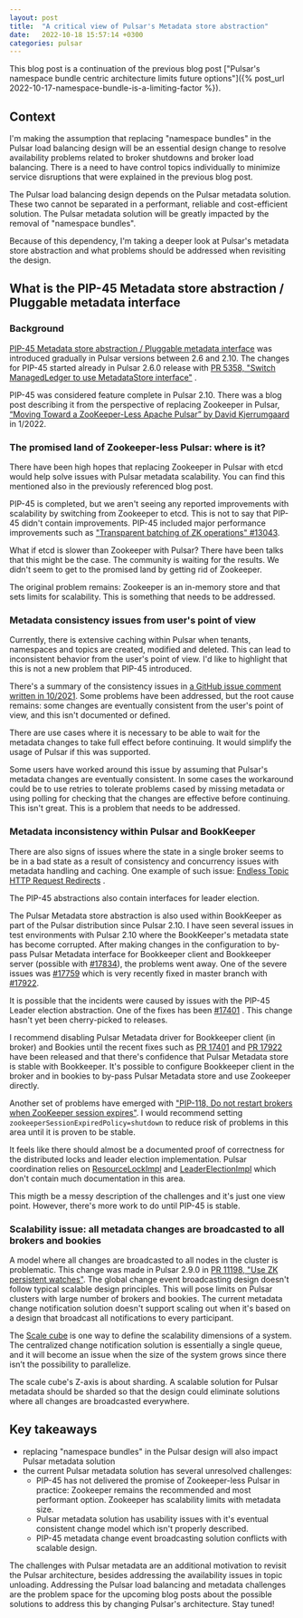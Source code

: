 ```yaml
---
layout: post
title:  "A critical view of Pulsar's Metadata store abstraction"
date:   2022-10-18 15:57:14 +0300
categories: pulsar
---
```


This blog post is a continuation of the previous blog post ["Pulsar's namespace bundle centric architecture limits future options"]({% post_url
2022-10-17-namespace-bundle-is-a-limiting-factor %}).

## Context

I'm making the assumption that replacing "namespace bundles" in the Pulsar load
balancing design will be an essential design change to resolve availability
problems related to broker shutdowns and broker load balancing. There is a need
to have control topics individually to minimize service disruptions that were
explained in the previous blog post. 

The Pulsar load balancing design depends on the Pulsar metadata solution. These
two cannot be separated in a performant, reliable and cost-efficient solution.
The Pulsar metadata solution will be greatly impacted by the removal of
"namespace bundles".

Because of this dependency, I'm taking a deeper look at Pulsar's metadata store
abstraction and what problems should be addressed when revisiting the design.


## What is the PIP-45 Metadata store abstraction / Pluggable metadata interface

### Background

[PIP-45 Metadata store abstraction / Pluggable metadata interface](https://github.com/apache/pulsar/wiki/PIP-45%3A-Pluggable-metadata-interface)
was introduced gradually in Pulsar versions between 2.6 and 2.10. The changes
for PIP-45 started already in Pulsar 2.6.0 release with [PR 5358, "Switch
ManagedLedger to use MetadataStore
interface"](https://github.com/apache/pulsar/pull/5358) . 

PIP-45 was considered feature complete in Pulsar 2.10. There was a blog post
describing it from the perspective of replacing Zookeeper in Pulsar, [“Moving
Toward a ZooKeeper-Less Apache Pulsar” by David
Kjerrumgaard](https://streamnative.io/blog/release/2022-01-25-moving-toward-a-zookeeperless-apache-pulsar/)
in 1/2022.

### The promised land of Zookeeper-less Pulsar: where is it?

There have been high hopes that replacing Zookeeper in Pulsar with etcd would
help solve issues with Pulsar metadata scalability. You can find this mentioned
also in the previously referenced blog post. 

PIP-45 is completed, but we aren't seeing any reported improvements with
scalability by switching from Zookeeper to etcd. This is not to say that PIP-45
didn't contain improvements. PIP-45 included major performance improvements such
as ["Transparent batching of ZK operations" #13043](https://github.com/apache/pulsar/pull/13043). 

What if etcd is slower than Zookeeper with Pulsar? There have been talks that
this might be the case. The community is waiting for the results. We didn't seem
to get to the promised land by getting rid of Zookeeper.

The original problem remains: Zookeeper is an in-memory store and that sets
limits for scalability. This is something that needs to be addressed.

### Metadata consistency issues from user's point of view

Currently, there is extensive caching within Pulsar when tenants, namespaces and
topics are created, modified and deleted. This can lead to inconsistent behavior
from the user's point of view. I'd like to highlight that this is not a new
problem that PIP-45 introduced.  

There's a summary of the consistency issues in [a GitHub issue comment written
in
10/2021](https://github.com/apache/pulsar/issues/12555#issuecomment-955748744).
Some problems have been addressed, but the root cause remains: some changes are
eventually consistent from the user's point of view, and this isn't documented
or defined.

There are use cases where it is necessary to be able to wait for the metadata
changes to take full effect before continuing. It would simplify the usage of
Pulsar if this was supported.

Some users have worked around this issue by assuming that Pulsar's metadata
changes are eventually consistent. In some cases the workaround could be to use
retries to tolerate problems cased by missing metadata or using polling for
checking that the changes are effective before continuing. This isn't great.
This is a problem that needs to be addressed.

### Metadata inconsistency within Pulsar and BookKeeper

There are also signs of issues where the state in a single broker seems to be in
a bad state as a result of consistency and concurrency issues with metadata
handling and caching. One example of such issue:
[Endless Topic HTTP Request Redirects](https://github.com/apache/pulsar/issues/13946) .

The PIP-45 abstractions also contain interfaces for leader election.

The Pulsar Metadata store abstraction is also used within BookKeeper as part of
the Pulsar distribution since Pulsar 2.10. I have seen several issues in test
environments with Pulsar 2.10 where the BookKeeper's metadata state has become
corrupted. After making changes in the configuration to by-pass Pulsar Metadata
interface for Bookkeeper client and Bookkeeper server (possible with
[#17834](https://github.com/apache/pulsar/pull/17834)), the problems went away. One of the
severe issues was [#17759](https://github.com/apache/pulsar/issues/17759) which is very
recently fixed in master branch with
[#17922](https://github.com/apache/pulsar/pull/17922).

It is possible that the incidents were caused by issues with the PIP-45 Leader
election abstraction. One of the fixes has been
[#17401](https://github.com/apache/pulsar/pull/17401) . This change hasn't yet been
cherry-picked to releases. 

I recommend disabling Pulsar Metadata driver for Bookkeeper client (in broker)
and Bookies until the recent fixes such as [PR
17401](https://github.com/apache/pulsar/pull/17401) and [PR
17922](https://github.com/apache/pulsar/pull/17922) have been released and that
there's confidence that Pulsar Metadata store is stable with Bookkeeper. It's
possible to configure Bookkeeper client in the broker and in bookies to by-pass
Pulsar Metadata store and use Zookeeper directly.

Another set of problems have emerged with ["PIP-118, Do not restart brokers when
ZooKeeper session expires"](https://github.com/apache/pulsar/issues/13304). I
would recommend setting `zookeeperSessionExpiredPolicy=shutdown` to reduce risk
of problems in this area until it is proven to be stable.

It feels like there should almost be a documented proof of correctness for the
distributed locks and leader election implementation. Pulsar coordination relies
on
[ResourceLockImpl](https://github.com/apache/pulsar/blob/master/pulsar-metadata/src/main/java/org/apache/pulsar/metadata/coordination/impl/ResourceLockImpl.java)
and
[LeaderElectionImpl](https://github.com/apache/pulsar/blob/master/pulsar-metadata/src/main/java/org/apache/pulsar/metadata/coordination/impl/LeaderElectionImpl.java)
which don't contain much documentation in this area.

This migth be a messy description of the challenges and it's just one view point.
However, there's more work to do until PIP-45 is stable.

### Scalability issue: all metadata changes are broadcasted to all brokers and bookies

A model where all changes are broadcasted to all nodes in the cluster is
problematic. This change was made in Pulsar 2.9.0 in [PR 11198, "Use ZK
persistent watches"](https://github.com/apache/pulsar/pull/1119). The global
change event broadcasting design doesn't follow typical scalable design
principles. This will pose limits on Pulsar clusters with large number of
brokers and bookies. The current metadata change notification solution doesn't
support scaling out when it's based on a design that broadcast all notifications
to every participant.

The [Scale cube](https://akfpartners.com/growth-blog/scale-cube) is one way to
define the scalability dimensions of a system. The centralized change notification solution is essentially a single queue, and
it will become an issue when the size of the system grows since there isn’t the
possibility to parallelize.

The scale cube's Z-axis is about sharding. A scalable solution for Pulsar metadata should be sharded
so that the design could eliminate solutions where all changes are broadcasted everywhere.


## Key takeaways

* replacing "namespace bundles" in the Pulsar design will also impact Pulsar metadata solution
* the current Pulsar metadata solution has several unresolved challenges:
  * PIP-45 has not delivered the promise of Zookeeper-less Pulsar in practice: Zookeeper remains the recommended and most performant option. Zookeeper has scalability limits with metadata size. 
  * Pulsar metadata solution has usability issues with it's eventual consistent change model which isn't properly described.
  * PIP-45 metadata change event broadcasting solution conflicts with scalable design.

The challenges with Pulsar metadata are an additional motivation to revisit the Pulsar architecture, besides addressing the availability issues in topic unloading. Addressing the Pulsar load balancing and metadata challenges are the problem space for the upcoming blog posts about the possible solutions to address this by changing Pulsar's architecture. Stay tuned!
